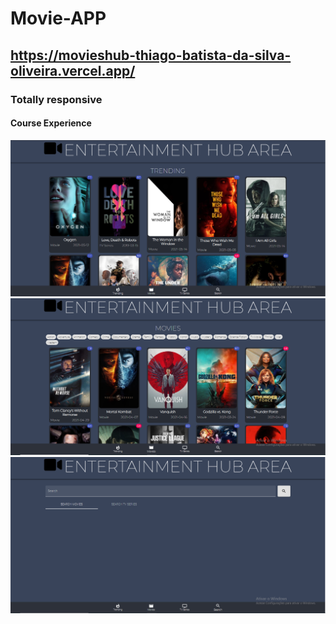 # Movie-APP
## https://movieshub-thiago-batista-da-silva-oliveira.vercel.app/
### Totally responsive
#### Course Experience

![HomePage](https://github.com/Thiago-Batista-da-Silva-Oliveira/Movie-APP/blob/main/MovieHome.png)
![Movies](https://github.com/Thiago-Batista-da-Silva-Oliveira/Movie-APP/blob/main/Movie.png)
![SearchPage](https://github.com/Thiago-Batista-da-Silva-Oliveira/Movie-APP/blob/main/MoviesSearch.png)
